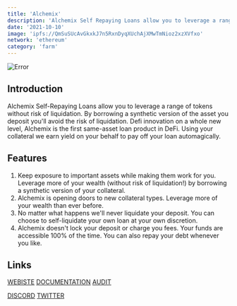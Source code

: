 ```yaml
---
title: 'Alchemix'
description: 'Alchemix Self Repaying Loans allow you to leverage a range of tokens without risk of liquidation'
date: '2021-10-10'
image: 'ipfs://QmSuSUcAvGkxkJ7n5RxnDyqXUchAjXMwTmNioz2xzXVfxo'
network: 'ethereum'
category: 'farm'
---
```


![Error](ipfs://QmadCV51ubogUGAdmaUUpvPqEJ9M74SvWAfz5e2f6sAeon)

## Introduction
Alchemix Self-Repaying Loans allow you to leverage a range of tokens without risk of liquidation. By borrowing a synthetic version of the asset you deposit you'll avoid the risk of liquidation. Defi innovation on a whole new level, Alchemix is the first same-asset loan product in DeFi. Using your collateral we earn yield on your behalf to pay off your loan automagically.


## Features
1. Keep exposure to important assets while making them work for you. Leverage more of your wealth (without risk of liquidation!) by borrowing a synthetic version of your collateral.
2. Alchemix is opening doors to new collateral types. Leverage more of your wealth than ever before.
3. No matter what happens we'll never liquidate your deposit. You can choose to self-liquidate your own loan at your own discretion.
4. Alchemix doesn't lock your deposit or charge you fees. Your funds are accessible 100% of the time. You can also repay your debt whenever you like.


## Links

[WEBISTE](https://alchemix.fi/)
[DOCUMENTATION](https://alchemix-finance.gitbook.io/v2/)
[AUDIT](https://www.certik.com/projects/alchemix)

[DISCORD](https://discord.gg/zAd6dzgwaj)
[TWITTER](https://twitter.com/AlchemixFi)